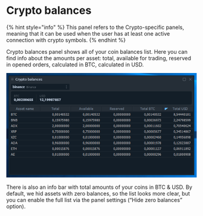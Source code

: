 # Crypto balances

{% hint style="info" %}
This panel refers to the Crypto-specific panels, meaning that it can be used when the user has at least one active connection with crypto symbols.
{% endhint %}

Crypto balances panel shows all of your coin balances list. Here you can find info about the amounts per asset: total, available for trading, reserved in opened orders, calculated in BTC, calculated in USD.

![Active crypto balances list](../.gitbook/assets/cryptobalances.png)

There is also an info bar with total amounts of your coins in BTC & USD. By default, we hid assets with zero balances, so the list looks more clear, but you can enable the full list via the panel settings \(“Hide zero balances” option\).

